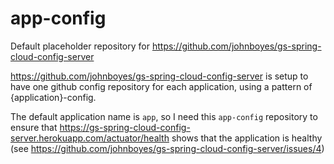 # app-config
Default placeholder repository for https://github.com/johnboyes/gs-spring-cloud-config-server

https://github.com/johnboyes/gs-spring-cloud-config-server is setup to have one github config repository for each application, using a pattern of {application}-config.

The default application name is `app`, so I need this `app-config` repository to ensure that https://gs-spring-cloud-config-server.herokuapp.com/actuator/health shows that the application is healthy (see https://github.com/johnboyes/gs-spring-cloud-config-server/issues/4)
